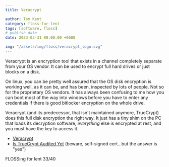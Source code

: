 ```yaml
---
title: Veracrypt

author: Tom Kent
category: floss-for-lent
tags: [software, floss]
# publish date
date: 2023-03-31 00:00:00 +0600

img: "/assets/img/floss/veracrypt_logo.svg"
---
```


Veracrypt is an encryption tool that exists in a channel completely separate from your OS vendor. It can be used to 
encrypt full hard drives or just blocks on a disk. 

On linux, you can be pretty well assured that the OS disk encryption is working well, as it can be, and has been, 
inspected by lots of people. Not so for the proprietary OS vendors. It has always been confusing to me how you can boot
most of the way into windows before you have to enter any credentials if there is good bitlocker encryption on the 
whole drive. 

Veracrypt (and its predecessor, that isn't maintained anymore, TrueCrypt) does this full disk encryption the right way. 
It just has a tiny shim on the PC that loads its decryption software, *everything* else is encrypted at rest, and you 
must have the key to access it.

*   [Veracrypt](https://www.veracrypt.fr/en/Home.html)
*   [Is TrueCrypt Audited Yet](https://istruecryptauditedyet.com/) (beware, self-signed cert...but the answer is "yes")

FLOSSing for lent 33/40